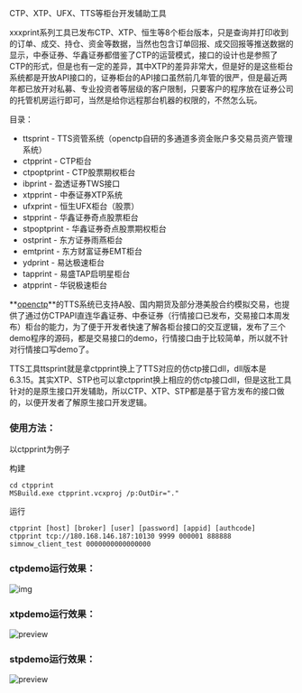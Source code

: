 CTP、XTP、UFX、TTS等柜台开发辅助工具

xxxprint系列工具已发布CTP、XTP、恒生等8个柜台版本，只是查询并打印收到的订单、成交、持仓、资金等数据，当然也包含订单回报、成交回报等推送数据的显示，中泰证券、华鑫证券都借鉴了CTP的运营模式，接口的设计也是参照了CTP的形式，但是也有一定的差异，其中XTP的差异非常大，但是好的是这些柜台系统都是开放API接口的，证券柜台的API接口虽然前几年管的很严，但是最近两年都已放开对私募、专业投资者等层级的客户限制，只要客户的程序放在证券公司的托管机房运行即可，当然是给你远程那台机器的权限的，不然怎么玩。

目录：
- ttsprint - TTS资管系统（openctp自研的多通道多资金账户多交易员资产管理系统）
- ctpprint - CTP柜台
- ctpoptprint - CTP股票期权柜台
- ibprint - 盈透证券TWS接口
- xtpprint - 中泰证券XTP系统
- ufxprint -  恒生UFX柜台（股票）
- stpprint - 华鑫证券奇点股票柜台
- stpoptprint - 华鑫证券奇点股票期权柜台
- ostprint - 东方证券雨燕柜台
- emtprint - 东方财富证券EMT柜台
- ydprint - 易达极速柜台
- tapprint - 易盛TAP启明星柜台
- atpprint - 华锐极速柜台

**[openctp](http://www.openctp.cn)**的TTS系统已支持A股、国内期货及部分港美股合约模拟交易，也提供了通过仿CTPAPI直连华鑫证券、中泰证券（行情接口已发布，交易接口本周发布）柜台的能力，为了便于开发者快速了解各柜台接口的交互逻辑，发布了三个demo程序的源码，都是交易接口的demo，行情接口由于比较简单，所以就不针对行情接口写demo了。

TTS工具ttsprint就是拿ctpprint换上了TTS对应的仿ctp接口dll，dll版本是6.3.15。其实XTP、STP也可以拿ctpprint换上相应的仿ctp接口dll，但是这批工具针对的是原生接口开发辅助，所以CTP、XTP、STP都是基于官方发布的接口做的，以便开发者了解原生接口开发逻辑。

### 使用方法：

以ctpprint为例子

构建
```
cd ctpprint
MSBuild.exe ctpprint.vcxproj /p:OutDir="."
```

运行
```
ctpprint [host] [broker] [user] [password] [appid] [authcode]
ctpprint tcp://180.168.146.187:10130 9999 000001 888888 simnow_client_test 0000000000000000
```

### ctpdemo运行效果：

![img](https://pic1.zhimg.com/80/v2-56b9e17d7c94fffbb2c7c9aa77957f04_720w.jpg)

### xtpdemo运行效果：

![preview](https://pic2.zhimg.com/v2-fd47d5973ee93ecf91172238b4a5c555_r.jpg)

### stpdemo运行效果：

![preview](https://pic2.zhimg.com/v2-39dfa038c414e5a39312a16aaa9bf09d_r.jpg)

